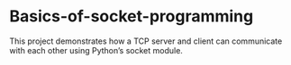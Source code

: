 # Basics-of-socket-programming
This project demonstrates how a TCP server and client can communicate with each other using Python’s socket module.
